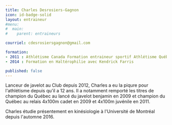 ```yaml
---
title: Charles Desrosiers-Gagnon
icon: id-badge-solid
layout: entraineur
#menu:
#  main:
#    parent: entraineurs

courriel: cdesrosiersgagnon@gmail.com

formation:
- 2011 : Athlétisme Canada Formation entraineur sportif Athlétisme Québec/NCCP
- 2014 : Formation en Haltérophilie avec Kendrick Farris

published: false
---
```


Lanceur de javelot au Club depuis 2012, Charles a eu la piqure pour l'athlétisme depuis qu'il a 12 ans. Il a notamment remporté les titres de champion du Québec au lancé du javelot benjamin en 2009 et champion du Québec au relais 4x100m cadet en 2009 et 4x100m juvénile en 2011.

Charles étudie présentement en kinésiologie à l'Université de Montréal depuis l'automne 2016.
